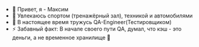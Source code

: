- 👋 Привет, я - Максим
- 👀 Увлекаюсь спортом (тренажёрный зал), техникой и автомобилями
- 🌱 В настоящее время тружусь QA-Engineer(Тестировщиком)
- ⚡ Забавный факт: В начале своего пути QA, думал, что кэш - это деньги, а не временное хранилище 🫠

